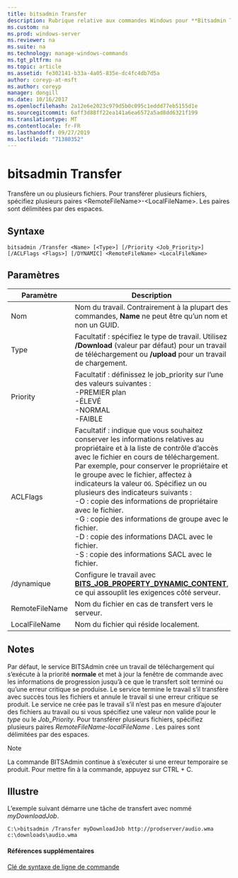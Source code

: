 ```yaml
---
title: bitsadmin Transfer
description: Rubrique relative aux commandes Windows pour **Bitsadmin Transfer** -transfère un ou plusieurs fichiers.
ms.custom: na
ms.prod: windows-server
ms.reviewer: na
ms.suite: na
ms.technology: manage-windows-commands
ms.tgt_pltfrm: na
ms.topic: article
ms.assetid: fe302141-b33a-4a05-835e-dc4fc4db7d5a
author: coreyp-at-msft
ms.author: coreyp
manager: dongill
ms.date: 10/16/2017
ms.openlocfilehash: 2a12e6e2023c979d5b0c095c1eddd77eb5155d1e
ms.sourcegitcommit: 6aff3d88ff22ea141a6ea6572a5ad8dd6321f199
ms.translationtype: MT
ms.contentlocale: fr-FR
ms.lasthandoff: 09/27/2019
ms.locfileid: "71380352"
---
```

# <a name="bitsadmin-transfer"></a>bitsadmin Transfer

Transfère un ou plusieurs fichiers. Pour transférer plusieurs fichiers, spécifiez plusieurs paires \<RemoteFileName\>-\<LocalFileName\>. Les paires sont délimitées par des espaces.

## <a name="syntax"></a>Syntaxe

```
bitsadmin /Transfer <Name> [<Type>] [/Priority <Job_Priority>] [/ACLFlags <Flags>] [/DYNAMIC] <RemoteFileName> <LocalFileName>
```

## <a name="parameters"></a>Paramètres

|Paramètre|Description|
|---------|-----------|
|Nom|Nom du travail. Contrairement à la plupart des commandes, **Name** ne peut être qu’un nom et non un GUID.|
|Type|Facultatif : spécifiez le type de travail. Utilisez **/Download** (valeur par défaut) pour un travail de téléchargement ou **/upload** pour un travail de chargement.|
|Priority|Facultatif : définissez le job_priority sur l’une des valeurs suivantes :</br>-PREMIER plan</br>-ÉLEVÉ</br>-NORMAL</br>-FAIBLE|
|ACLFlags|Facultatif : indique que vous souhaitez conserver les informations relatives au propriétaire et à la liste de contrôle d’accès avec le fichier en cours de téléchargement. Par exemple, pour conserver le propriétaire et le groupe avec le fichier, affectez à indicateurs la valeur `OG`. Spécifiez un ou plusieurs des indicateurs suivants :</br>-O : copie des informations de propriétaire avec le fichier.</br>-G : copie des informations de groupe avec le fichier.</br>-D : copie des informations DACL avec le fichier.</br>-S : copie des informations SACL avec le fichier.|
|\/dynamique|Configure le travail avec [**BITS_JOB_PROPERTY_DYNAMIC_CONTENT**](/windows/desktop/api/bits5_0/ne-bits5_0-bits_job_property_id), ce qui assouplit les exigences côté serveur.|
|RemoteFileName|Nom du fichier en cas de transfert vers le serveur.|
|LocalFileName|Nom du fichier qui réside localement.|

## <a name="remarks"></a>Notes

Par défaut, le service BITSAdmin crée un travail de téléchargement qui s’exécute à la priorité **normale** et met à jour la fenêtre de commande avec les informations de progression jusqu’à ce que le transfert soit terminé ou qu’une erreur critique se produise. Le service termine le travail s’il transfère avec succès tous les fichiers et annule le travail si une erreur critique se produit. Le service ne crée pas le travail s’il n’est pas en mesure d’ajouter des fichiers au travail ou si vous spécifiez une valeur non valide pour le *type* ou le *Job_Priority*. Pour transférer plusieurs fichiers, spécifiez plusieurs paires *RemoteFileName*-*localFileName* . Les paires sont délimitées par des espaces.

> [!NOTE]
> La commande BITSAdmin continue à s’exécuter si une erreur temporaire se produit. Pour mettre fin à la commande, appuyez sur CTRL + C.

## <a name="BKMK_examples"></a>Illustre

L’exemple suivant démarre une tâche de transfert avec nommé *myDownloadJob*.
```
C:\>bitsadmin /Transfer myDownloadJob http://prodserver/audio.wma c:\downloads\audio.wma
```

#### <a name="additional-references"></a>Références supplémentaires

[Clé de syntaxe de ligne de commande](command-line-syntax-key.md)